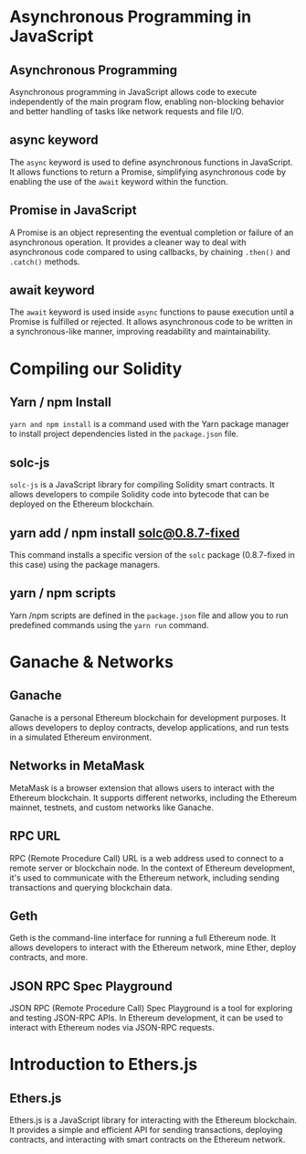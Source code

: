 # Asynchronous Programming in JavaScript

## Asynchronous Programming

Asynchronous programming in JavaScript allows code to execute independently of the main program flow, enabling non-blocking behavior and better handling of tasks like network requests and file I/O.

## async keyword

The `async` keyword is used to define asynchronous functions in JavaScript. It allows functions to return a Promise, simplifying asynchronous code by enabling the use of the `await` keyword within the function.

## Promise in JavaScript

A Promise is an object representing the eventual completion or failure of an asynchronous operation. It provides a cleaner way to deal with asynchronous code compared to using callbacks, by chaining `.then()` and `.catch()` methods.

## await keyword

The `await` keyword is used inside `async` functions to pause execution until a Promise is fulfilled or rejected. It allows asynchronous code to be written in a synchronous-like manner, improving readability and maintainability.

# Compiling our Solidity

## Yarn / npm Install

`yarn and npm install` is a command used with the Yarn package manager to install project dependencies listed in the `package.json` file.

## solc-js

`solc-js` is a JavaScript library for compiling Solidity smart contracts. It allows developers to compile Solidity code into bytecode that can be deployed on the Ethereum blockchain.

## yarn add / npm install solc@0.8.7-fixed

This command installs a specific version of the `solc` package (0.8.7-fixed in this case) using the package managers.

## yarn / npm scripts

Yarn /npm scripts are defined in the `package.json` file and allow you to run predefined commands using the `yarn run` command.

# Ganache & Networks

## Ganache

Ganache is a personal Ethereum blockchain for development purposes. It allows developers to deploy contracts, develop applications, and run tests in a simulated Ethereum environment.

## Networks in MetaMask

MetaMask is a browser extension that allows users to interact with the Ethereum blockchain. It supports different networks, including the Ethereum mainnet, testnets, and custom networks like Ganache.

## RPC URL

RPC (Remote Procedure Call) URL is a web address used to connect to a remote server or blockchain node. In the context of Ethereum development, it's used to communicate with the Ethereum network, including sending transactions and querying blockchain data.

## Geth

Geth is the command-line interface for running a full Ethereum node. It allows developers to interact with the Ethereum network, mine Ether, deploy contracts, and more.

## JSON RPC Spec Playground

JSON RPC (Remote Procedure Call) Spec Playground is a tool for exploring and testing JSON-RPC APIs. In Ethereum development, it can be used to interact with Ethereum nodes via JSON-RPC requests.

# Introduction to Ethers.js

## Ethers.js

Ethers.js is a JavaScript library for interacting with the Ethereum blockchain. It provides a simple and efficient API for sending transactions, deploying contracts, and interacting with smart contracts on the Ethereum network.

